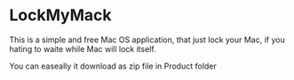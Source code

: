 # LockMyMack
This is a simple and free Mac OS application, that just lock your Mac, if you hating to waite while Mac will lock itself.

You can easeally it download as zip file in Product folder
